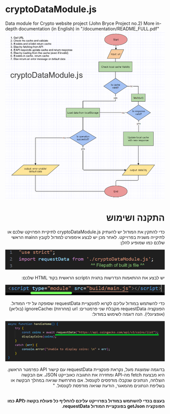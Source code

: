 # cryptoDataModule.js
Data module for Crypto website project (John Bryce Project no.2)
More in-depth documentation (in English) in "/documentation/README_FULL.pdf"
![plot](./documentation/DataModule_Flowchart_v2.png)
<div dir="rtl">
<h1>התקנה ושימוש</h1>
כדי להתקין את המודול יש להעתיק cryptoDataModule.js לתיקיית הפרויקט שלכם או לתיקייה משנית בפרוייקט. לאחר מכן יש לבצע אימפורט למודול לקובץ הmain הראשי שלכם כמו שמופיע להלן:

![plot](./documentation/DataModule_ImportStatement.png)

יש לבצע את ההתאמות הנדרשות בתגית הscript הראשית בקוד HTML שלכם:

![plot](./documentation/HTML_ScriptTag.png)

כדי להשתמש במודול עליכם לקרוא לפונקציית requestData שסופקה על ידי המודול. הפונקציה requestData מקבלת שני פרמטרים: url (מחרוזת) וignoreCache (בוליאן) (אופציונלי). הנה דוגמה לשימוש במודול:

![plot](./documentation/DataModule_requestData_Usage.png)

בדוגמה שמוצגת מעל, נקראת פונקציית requestData עם קישור API כפרמטר הראשון. היא מבצעת fetch מה-API ומחזירה את התגובה כאובייקט JSON. אם הבקשה הוצלחה, הנתונים שנקבלו מודפסים לקונסול. אם מתרחשת שגיאה במהלך הבקשה או בשליפת הנתונים מהמאגר, הודעת שגיאה מודפסת לקונסול. "

<br>
<b>בעצם בכדי להשתמש במודול בפרוייקט עליכם להחליף כל פעולת בקשה לAPI כמו הפונקציה getJson בפונקציית המודול requestData.</b>
</div>